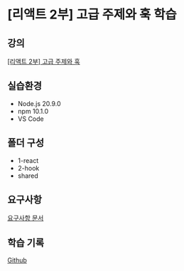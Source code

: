 # [리액트 2부] 고급 주제와 훅 학습

## 강의

[[리액트 2부] 고급 주제와 훅](https://www.inflearn.com/course/%EB%A6%AC%EC%95%A1%ED%8A%B8-%EA%B3%A0%EA%B8%89%EC%A3%BC%EC%A0%9C%EC%99%80-%ED%9B%85-2%EB%B6%80)

## 실습환경

- Node.js 20.9.0
- npm 10.1.0
- VS Code

## 폴더 구성

- 1-react
- 2-hook
- shared

## 요구사항

[요구사항 문서](https://github.com/Soyeong4250/react2/wiki)

## 학습 기록

[Github](https://github.com/Soyeong4250/react2)
